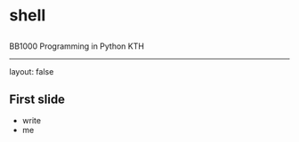 <script type="text/javascript"
  src="https://cdn.mathjax.org/mathjax/latest/MathJax.js?config=TeX-AMS-MML_HTMLorMML">
</script>
# shell

## 

BB1000 Programming in Python
KTH

---

layout: false

## First slide

- write
- me

